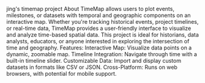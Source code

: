 jing's timemap project
About
TimeMap allows users to plot events, milestones, or datasets with temporal and geographic components on an interactive map. Whether you're tracking historical events, project timelines, or real-time data, TimeMap provides a user-friendly interface to visualize and analyze time-based spatial data. This project is ideal for historians, data analysts, educators, or anyone interested in exploring the intersection of time and geography.
Features:
Interactive Map: Visualize data points on a dynamic, zoomable map.
Timeline Integration: Navigate through time with a built-in timeline slider.
Customizable Data: Import and display custom datasets in formats like CSV or JSON.
Cross-Platform: Runs on web browsers, with potential for mobile support.
